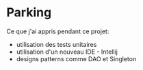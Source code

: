 # Parking

Ce que j'ai appris pendant ce projet:
- utilisation des tests unitaires
- utilisation d'un nouveau IDE - Intellij
- designs patterns comme DAO et Singleton
